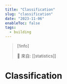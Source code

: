 ```yaml
---
title: "Classification"
slug: "classification"
date: "2023-11-06"
enableToc: false
tags:
  - building
---
```


> [!info]
>
> 🌱 來自: [[statistics]]

# Classification
